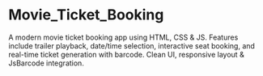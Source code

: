 # Movie_Ticket_Booking
A modern movie ticket booking app using HTML, CSS &amp; JS. Features include trailer playback, date/time selection, interactive seat booking, and real-time ticket generation with barcode. Clean UI, responsive layout &amp; JsBarcode integration.
